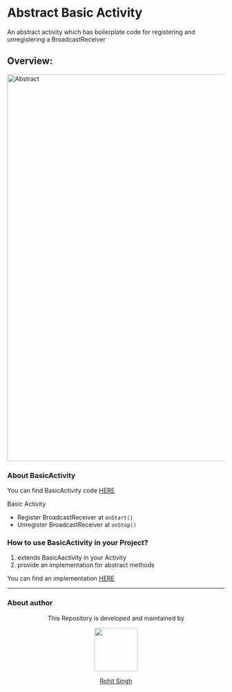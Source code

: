 # Abstract Basic Activity

An abstract activity which has boilerplate code for registering and unregistering a BroadcastReceiver

## Overview: 

<img width="894" alt="Abstract" src="https://user-images.githubusercontent.com/11274840/57175275-78ddcf00-6e67-11e9-9fdc-573604ced820.png">

### About BasicActivity
You can find BasicActivity code [HERE][1]       

Basic Activity       

 - Register BroadcastReceiver at `onStart()`
 - Unregister BroadcastReceiver at `onStop()`

### How to use BasicActivity in your Project?

1) extends BasicAactivity in your Activity
2) provide an implementation for abstract methods

You can find an implementation [HERE][2]




[1]: https://github.com/rohitksingh/ReceiverActivity/blob/master/BroadcastActivity/app/src/main/java/rohitksingh/com/broadcastactivity/BasicActivity.java
[2]: https://github.com/rohitksingh/ReceiverActivity/blob/master/BroadcastActivity/app/src/main/java/rohitksingh/com/broadcastactivity/MainActivity.java

---
### About author

<p align="center">This Repository is developed and maintained by </p>
<p align="center">
  <a href="https://stackoverflow.com/users/4700156/rohit-singh?tab=profile"><img width="100" height="100" src="https://user-images.githubusercontent.com/11274840/30627155-38952a30-9dec-11e7-9072-a00d9a86bdb8.gif">
</p></a>
<a href="https://stackoverflow.com/users/4700156/rohit-singh?tab=profile">
<p align="center">
  Rohit Singh
</p>
</a>
